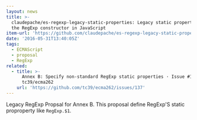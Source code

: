 ```yaml
---
layout: news
title: >-
  claudepache/es-regexp-legacy-static-properties: Legacy static properties of
  the RegExp constructor in JavaScript
item-url: 'https://github.com/claudepache/es-regexp-legacy-static-properties'
date: '2016-05-31T13:40:05Z'
tags:
  - ECMAScript
  - proposal
  - RegExp
related:
  - title: >-
      Annex B: Specify non-standard RegExp static properties · Issue #137 ·
      tc39/ecma262
    url: 'https://github.com/tc39/ecma262/issues/137'
---
```

Legacy RegExp Propsal for Annex B.
This proposal define RegExp'S static proproperty like `RegExp.$1`.
